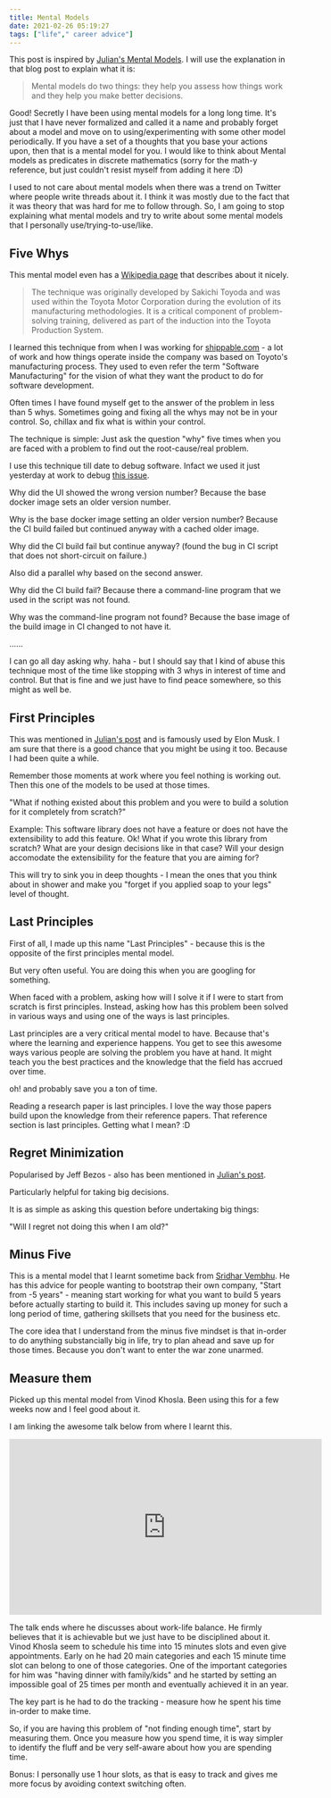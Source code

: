 ```yaml
---
title: Mental Models
date: 2021-02-26 05:19:27
tags: ["life"," career advice"]
---
```


This post is inspired by [Julian's Mental Models](https://www.julian.com/blog/mental-model-examples). I will use the explanation in that blog post to explain what it is: 

> Mental models do two things: they help you assess how things work and they help you make better decisions.

Good! Secretly I have been using mental models for a long long time. It's just that I have never formalized and called it a name and probably forget about a model and move on to using/experimenting with some other model periodically. If you have a set of a thoughts that you base your actions upon, then that is a mental model for you. I would like to think about Mental models as predicates in discrete mathematics (sorry for the math-y reference, but just couldn't resist myself from adding it here :D)

I used to not care about mental models when there was a trend on Twitter where people write threads about it. I think it was mostly due to the fact that it was theory that was hard for me to follow through. So, I am going to stop explaining what mental models and try to write about some mental models that I personally use/trying-to-use/like.

## Five Whys

This mental model even has a [Wikipedia page](https://en.wikipedia.org/wiki/Five_whys) that describes about it nicely.

> The technique was originally developed by Sakichi Toyoda and was used within the Toyota Motor Corporation during the evolution of its manufacturing methodologies. It is a critical component of problem-solving training, delivered as part of the induction into the Toyota Production System.

I learned this technique from when I was working for [shippable.com](https://www.shippable.com/) - a lot of work and how things operate inside the company was based on Toyoto's manufacturing process. They used to even refer the term "Software Manufacturing" for the vision of what they want the product to do for software development.

Often times I have found myself get to the answer of the problem in less than 5 whys. Sometimes going and fixing all the whys may not be in your control. So, chillax and fix what is within your control.

The technique is simple: Just ask the question "why" five times when you are faced with a problem to find out the root-cause/real problem.

I use this technique till date to debug software. Infact we used it just yesterday at work to debug [this issue](https://github.com/hasura/graphql-engine/issues/6600).

Why did the UI showed the wrong version number? Because the base docker image sets an older version number.

Why is the base docker image setting an older version number? Because the CI build failed but continued anyway with a cached older image.

Why did the CI build fail but continue anyway? (found the bug in CI script that does not short-circuit on failure.)

Also did a parallel why based on the second answer.

Why did the CI build fail? Because there a command-line program that we used in the script was not found.

Why was the command-line program not found? Because the base image of the build image in CI changed to not have it.

......

I can go all day asking why. haha - but I should say that I kind of abuse this technique most of the time like stopping with 3 whys in interest of time and control. But that is fine and we just have to find peace somewhere, so this might as well be.

## First Principles

This was mentioned in [Julian's post](https://www.julian.com/blog/mental-model-examples) and is famously used by Elon Musk. I am sure that there is a good chance that you might be using it too. Because I had been quite a while.

Remember those moments at work where you feel nothing is working out. Then this one of the models to be used at those times.

"What if nothing existed about this problem and you were to build a solution for it completely from scratch?" 

Example: This software library does not have a feature or does not have the extensibility to add this feature. Ok! What if you wrote this library from scratch? What are your design decisions like in that case? Will your design accomodate the extensibility for the feature that you are aiming for?

This will try to sink you in deep thoughts - I mean the ones that you think about in shower and make you "forget if you applied soap to your legs" level of thought.

## Last Principles

First of all, I made up this name "Last Principles" - because this is the opposite of the first principles mental model.

But very often useful. You are doing this when you are googling for something.

When faced with a problem, asking how will I solve it if I were to start from scratch is first principles. Instead, asking how has this problem been solved in various ways and using one of the ways is last principles.

Last principles are a very critical mental model to have. Because that's where the learning and experience happens. You get to see this awesome ways various people are solving the problem you have at hand. It might teach you the best practices and the knowledge that the field has accrued over time. 

oh! and probably save you a ton of time.

Reading a research paper is last principles. I love the way those papers build upon the knowledge from their reference papers. That reference section is last principles. Getting what I mean? :D 

## Regret Minimization

Popularised by Jeff Bezos - also has been mentioned in [Julian's post](https://www.julian.com/blog/mental-model-examples). 

Particularly helpful for taking big decisions. 

It is as simple as asking this question before undertaking big things:

"Will I regret not doing this when I am old?"

## Minus Five

This is a mental model that I learnt sometime back from [Sridhar Vembhu](https://en.wikipedia.org/wiki/Sridhar_Vembu). He has this advice for people wanting to bootstrap their own company, "Start from -5 years" - meaning start working for what you want to build 5 years before actually starting to build it. This includes saving up money for such a long period of time, gathering skillsets that you need for the business etc.

The core idea that I understand from the minus five mindset is that in-order to do anything substancially big in life, try to plan ahead and save up for those times. Because you don't want to enter the war zone unarmed.

## Measure them

Picked up this mental model from Vinod Khosla. Been using this for a few weeks now and I feel good about it.

I am linking the awesome talk below from where I learnt this.

<iframe width="560" height="315" src="https://www.youtube.com/embed/HZcXup7p5-8" frameborder="0" allow="accelerometer; autoplay; clipboard-write; encrypted-media; gyroscope; picture-in-picture" allowfullscreen></iframe>

The talk ends where he discusses about work-life balance. He firmly believes that it is achievable but we just have to be disciplined about it. Vinod Khosla seem to schedule his time into 15 minutes slots and even give appointments. Early on he had 20 main categories and each 15 minute time slot can belong to one of those categories. One of the important categories for him was "having dinner with family/kids" and he started by setting an impossible goal of 25 times per month and eventually achieved it in an year.

The key part is he had to do the tracking - measure how he spent his time in-order to make time.

So, if you are having this problem of "not finding enough time", start by measuring them. Once you measure how you spend time, it is way simpler to identify the fluff and be very self-aware about how you are spending time.

Bonus: I personally use 1 hour slots, as that is easy to track and gives me more focus by avoiding context switching often.
